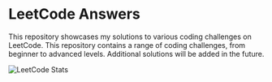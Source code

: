 # LeetCode Answers

This repository showcases my solutions to various coding challenges on LeetCode. This repository contains a range of coding challenges, from beginner to advanced levels. 
Additional solutions will be added in the future.

![LeetCode Stats](https://leetcode.card.workers.dev/vanishjr?theme=dark&font=baloo&extension=null)


